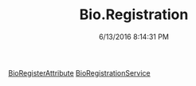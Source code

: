 ﻿---
title: Bio.Registration
date: 6/13/2016 8:14:31 PM
---

[BioRegisterAttribute](T-Bio.Registration.BioRegisterAttribute.html)
[BioRegistrationService](T-Bio.Registration.BioRegistrationService.html)
